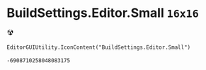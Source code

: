 # BuildSettings.Editor.Small `16x16`
<img src="/img/BuildSettings.Editor.Small.png" width=16 height=16>

``` CSharp
EditorGUIUtility.IconContent("BuildSettings.Editor.Small")
```
```
-6908710258048083175
```
